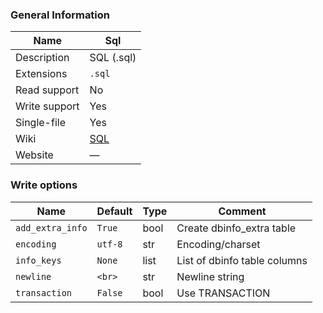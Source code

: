 
### General Information ###
Name | Sql
---- | -------
Description | SQL (.sql)
Extensions | `.sql`
Read support | No
Write support | Yes
Single-file | Yes
Wiki | [SQL](https://en.wikipedia.org/wiki/SQL)
Website | ―



### Write options ###
Name | Default | Type | Comment
---- | ---- | ------- | -------
`add_extra_info` | `True` | bool | Create dbinfo_extra table
`encoding` | `utf-8` | str | Encoding/charset
`info_keys` | `None` | list | List of dbinfo table columns
`newline` | `<br>` | str | Newline string
`transaction` | `False` | bool | Use TRANSACTION
